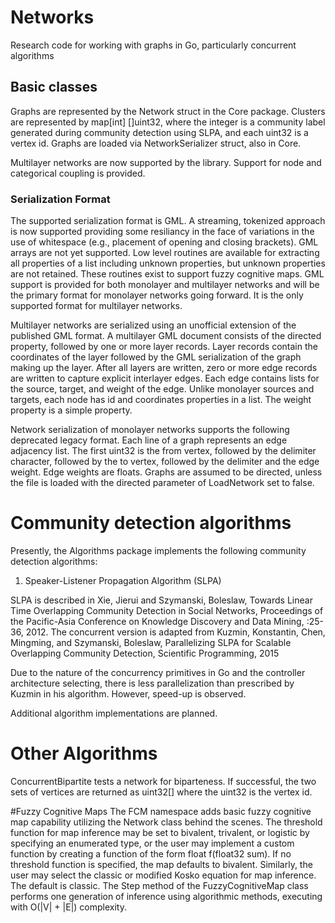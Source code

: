 # Networks
Research code for working with graphs in Go, particularly concurrent algorithms

## Basic classes
Graphs are represented by the Network struct in the Core package.  Clusters are represented by map[int] []uint32, where the integer is a community label generated during community detection using SLPA, and each uint32 is a vertex id.  Graphs are loaded
via NetworkSerializer struct, also in Core. 

Multilayer networks are now supported by the library. Support for node and categorical coupling is provided.

### Serialization Format
The supported serialization format is GML. A streaming, tokenized approach is now supported providing some resiliancy in the face of variations in the use of whitespace (e.g., placement of opening and closing brackets). GML arrays are not yet supported.
Low level routines are available for extracting all properties of a list including unknown properties, but unknown properties 
are not retained. These routines exist to support fuzzy cognitive maps.  GML support is provided for both monolayer and multilayer networks and will be
the primary format for monolayer networks going forward. It is the only supported format for multilayer networks.

Multilayer networks are serialized using an unofficial extension of the published GML format. A multilayer GML document consists of the directed property, followed by one or more layer records.  Layer records contain the coordinates of the 
layer followed by the GML serialization of the graph making up the layer.  After all layers are written, zero or more edge records are written to capture explicit interlayer edges.  Each edge contains lists for the source, target, and weight of the edge. 
Unlike monolayer sources and targets, each node has id and coordinates properties in a list. The weight property is a simple property.

Network serialization of monolayer networks supports the following deprecated legacy format. Each line of a graph represents an edge adjacency list.  The first uint32 is the from vertex, followed by the delimiter character, followed by
the to vertex, followed by the delimiter and the edge weight.  Edge weights are floats.  Graphs are assumed to be directed, unless the 
file is loaded with the directed parameter of LoadNetwork set to false.

# Community detection algorithms 
Presently, the Algorithms package implements the following community detection algorithms:

1. Speaker-Listener Propagation Algorithm (SLPA)

SLPA is described in Xie, Jierui and Szymanski, Boleslaw, Towards Linear Time Overlapping Community Detection in Social Networks, Proceedings of the Pacific-Asia Conference on Knowledge Discovery and Data Mining, :25-36, 2012.
The concurrent version is adapted from Kuzmin, Konstantin, Chen, Mingming, and Szymanski, Boleslaw, Parallelizing SLPA for Scalable Overlapping Community Detection, Scientific Programming, 2015

Due to the nature of the concurrency primitives in Go and the controller architecture selecting, there is less parallelization than prescribed by Kuzmin in his algorithm.  However, speed-up is observed.

Additional algorithm implementations are planned.

# Other Algorithms
ConcurrentBipartite tests a network for biparteness.  If successful, the two sets of vertices are returned as uint32[] where the uint32 is the vertex id.

#Fuzzy Cognitive Maps
The FCM namespace adds basic fuzzy cognitive map capability utilizing the Network class behind the scenes. 
The threshold function for map inference may be set to bivalent, trivalent, or logistic by specifying an enumerated type, or the user may implement a custom 
function by creating a function of the form float f(float32 sum). If no threshold function is specified, the map defaults to bivalent. Similarly, the user may 
select the classic or modified Kosko equation for map inference.  The default is classic. 
The Step method of the FuzzyCognitiveMap class performs one generation of inference using algorithmic methods, executing with 
 O(|V| + |E|) complexity.